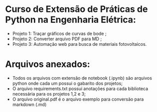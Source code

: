 # Curso de Extensão de Práticas de Python na Engenharia Elétrica:
- Projeto 1: Traçar gráficos de curvas de bode ;
- Projeto 2: Converter arquivo PDF para MD ;
- Projeto 3: Automação web para busca de materiais fotovoltaicos.

# Arquivos anexados:
- Todos os arquivos com extensão de notebook (.ipynb) são arquivos python onde cada um possui o gabarito dos projetos;
- O arquivo requirements.txt possui anotações para cada biblioteca necessária para os projetos 1,2 e 3;
- O arquivo original.pdf é o arquivo exemplo para conversão para markdown (.md)
